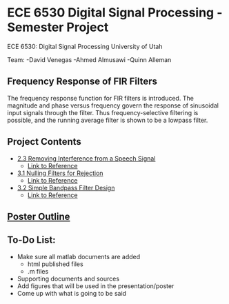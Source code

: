 # ECE 6530 Digital Signal Processing - Semester Project
ECE 6530: Digital Signal Processing
University of Utah

Team:
-David Venegas
-Ahmed Almusawi
-Quinn Alleman

## Frequency Response of FIR Filters

The frequency response function for FIR filters is introduced. The magnitude and phase versus frequency govern the response of sinusoidal input signals through the filter. Thus frequency-selective filtering is possible, and the running average filter is shown to be a lowpass filter.

## Project Contents
- [2.3 Removing Interference from a Speech Signal](<2.3 Removing Interference from a Speech Signal/SectionDescription.md>)
    - [Link to Reference](<http://dspfirst.gatech.edu/chapters/06firfreq/overview.html>)
- [3.1 Nulling Filters for Rejection](<3.1 Nulling Filters for Rejection/nulling.md>)
    - [Link to Reference](<https://dspfirst.gatech.edu/chapters/06firfreq/labs/BPFnullingFilters/BPFnullingFilters.pdf>)
- [3.2 Simple Bandpass Filter Design](<3.2 Simple Bandpass Filter Design/SectionDescription.md>)
    - [Link to Reference](<https://dspfirst.gatech.edu/chapters/06firfreq/labs/BPFnullingFilters/BPFnullingFilters.pdf>)


## [Poster Outline](<PosterOutline.md>)


## To-Do List:
- Make sure all matlab documents are added
    - html published files
    - .m files
- Supporting documents and sources
- Add figures that will be used in the presentation/poster
- Come up with what is going to be said